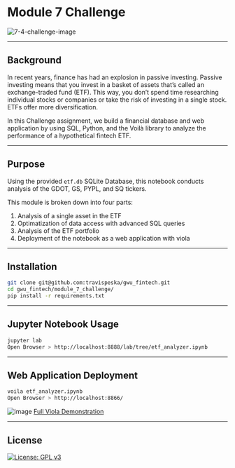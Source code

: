 # Module 7 Challenge

![7-4-challenge-image](https://user-images.githubusercontent.com/25112189/171067443-abda6b6d-a9a6-4585-bcaf-e492cb2c6039.png)

---

## Background
In recent years, finance has had an explosion in passive investing. Passive investing means that you invest in a basket of assets that’s called an exchange-traded fund (ETF). This way, you don’t spend time researching individual stocks or companies or take the risk of investing in a single stock. ETFs offer more diversification.

In this Challenge assignment, we build a financial database and web application by using SQL, Python, and the Voilà library to analyze the performance of a hypothetical fintech ETF.

---

## Purpose
Using the provided `etf.db` SQLite Database, this notebook conducts analysis of the GDOT, GS, PYPL, and SQ tickers.

This module is broken down into four parts:
1. Analysis of a single asset in the ETF
2. Optimatization of data access with advanced SQL queries
3. Analysis of the ETF portfolio
4. Deployment of the notebook as a web application with viola

---

## Installation

```sh
git clone git@github.com:travispeska/gwu_fintech.git
cd gwu_fintech/module_7_challenge/
pip install -r requirements.txt
```

---

## Jupyter Notebook Usage

```sh
jupyter lab
Open Browser > http://localhost:8888/lab/tree/etf_analyzer.ipynb
```

---

## Web Application Deployment

```sh
voila etf_analyzer.ipynb
Open Browser > http://localhost:8866/
```

![image](https://user-images.githubusercontent.com/25112189/171069115-2be1c5ad-7e27-4362-aec8-d255abc18db5.png)
[Full Viola Demonstration](https://user-images.githubusercontent.com/25112189/171069083-a4b2c0b0-7e13-45c9-a3fe-4457c232ba75.mp4)

---

## License

[![License: GPL v3](https://img.shields.io/badge/License-GPLv3-blue.svg)](https://www.gnu.org/licenses/gpl-3.0)
